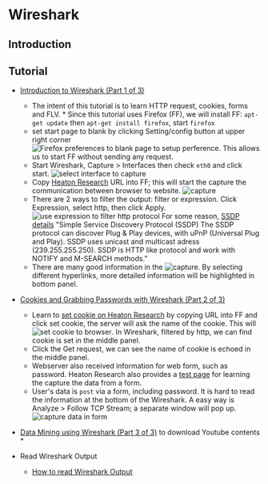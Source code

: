 # Wireshark

## Introduction

## Tutorial
* [Introduction to Wireshark (Part 1 of 3)](https://www.youtube.com/watch?v=NHLTa29iovU)
	* The intent of this tutorial is to learn HTTP request, cookies, forms and FLV. 	* Since this tutorial uses Firefox (FF), we will install FF: `apt-get update` then `apt-get install firefox`, start `firefox` 
	* set start page to blank by clicking Setting/config button at upper right corner  
![Firefox preferences to blank page](http://note.io/1C8IiQS) to setup perference. 
This allows us to start FF without sending any request.
	* Start Wireshark, Capture > Interfaces then check `eth0` and click start.
	![select interface to capture](http://note.io/1B6xOKy)
	* Copy [Heaton Research](http://www.httprecipes.com) URL into FF; this will start the capture the communication between browser to website. 
	![capture](http://note.io/1F0ywiE)
	* There are 2 ways to filter the output: filter or expression. Click Expression, select http, then click Apply. ![use expression to filter http protocol](http://note.io/1KZOT43)
	For some reason, [SSDP details](https://wiki.wireshark.org/SSDP) "Simple Service Discovery Protocol (SSDP) The SSDP protocol can discover Plug & Play devices, with uPnP (Universal Plug and Play). SSDP uses unicast and multicast adress (239.255.255.250). SSDP is HTTP like protocol and work with NOTIFY and M-SEARCH methods." 
	* There are many good information in the ![capture](http://note.io/1KZT9AG). By selecting different hyperlinks, more detailed information will be highlighted in bottom panel.

* [Cookies and Grabbing Passwords with Wireshark (Part 2 of 3)](https://www.youtube.com/watch?v=7ezGTP99xSw) 
	* Learn to [set cookie on Heaton Research](http://www.httprecipes.com/1/2/cookies.php) by copying URL into FF and click set cookie, the server will ask the name of the cookie. This will ![set cookie to browser](http://note.io/1EdtHkt). In Wireshark, filtered by http, we can find cookie is set in the middle panel. 
	* Click the Get request, we can see the name of cookie is echoed in the middle panel. 
	* Webserver also received information for web form, such as password. Heaton Research also provides a [test page](http://www.httprecipes.com/1/2/forms.php) for learning the capture the data from a form.  
	* User's data is `post` via a form, including password. It is hard to read the information at the bottom of the Wireshark. A easy way is Analyze > Follow TCP Stream; a separate window will pop up. ![capture data in form](http://note.io/1NNcSlW) 
	
* [Data Mining using Wireshark (Part 3 of 3)](https://www.youtube.com/watch?v=2R1DRnu5CxQ) to download Youtube contents
	*  


* Read Wireshark Output
	* [How to read Wireshark Output](https://www.youtube.com/watch?v=-aTGL4M0db4)



